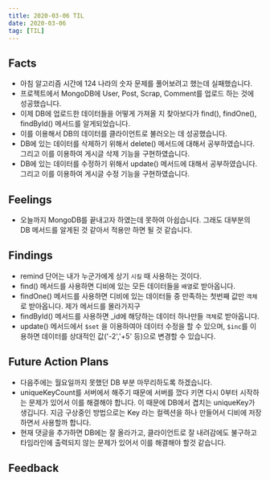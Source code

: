 ```yaml
---
title: 2020-03-06 TIL
date: 2020-03-06
tag: [TIL]
---
```


## Facts

- 아침 알고리즘 시간에 124 나라의 숫자 문제를 풀어보려고 했는데 실패했습니다.
- 프로젝트에서 MongoDB에 User, Post, Scrap, Comment를 업로드 하는 것에 성공했습니다.
- 이제 DB에 업로드한 데이터들을 어떻게 가져올 지 찾아보다가 find(), findOne(), findById() 메서드를 알게되었습니다.
- 이를 이용해서 DB의 데이터를 클라이언트로 불러오는 데 성공했습니다.
- DB에 있는 데이터를 삭제하기 위해서 delete() 메서드에 대해서 공부하였습니다. 그리고 이를 이용하여 게시글 삭제 기능을 구현하였습니다.
- DB에 있는 데이터를 수정하기 위해서 update() 메서드에 대해서 공부하였습니다. 그리고 이를 이용하여 게시글 수정 기능을 구현하였습니다.

## Feelings

- 오늘까지 MongoDB를 끝내고자 하였는데 못하여 아쉽습니다. 그래도 대부분의 DB 메서드를 알게된 것 같아서 적용만 하면 될 것 같습니다.

## Findings

- remind 단어는 내가 누군가에게 상기 `시킬` 때 사용하는 것이다.
- find() 메서드를 사용하면 디비에 있는 모든 데이터들을 `배열`로 받아옵니다.
- findOne() 메서드를 사용하면 디비에 있는 데이터들 중 만족하는 첫번째 값만 `객체`로 받아옵니다. 제가 메서드를 몰라가지구
- findById() 메서드를 사용하면 _id에 해당하는 데이터 하나만들 `객체`로 받아옵니다.
- update() 메서드에서 `$set` 을 이용하여아 데이터 수정을 할 수 있으며, `$inc`를 이용하면 데이터를 상대적인 값('-2','+5' 등)으로 변경할 수 있습니다.

## Future Action Plans

- 다음주에는 월요일까지 못했던 DB 부분 마무리하도록 하겠습니다.
- uniqueKeyCount를 서버에서 해주기 때문에 서버를 껐다 키면 다시 0부터 시작하는 문제가 있어서 이를 해결해야 합니다. 이 때문에 DB에서 겹치는 uniqueKey가 생깁니다. 지금 구상중인 방법으로는 Key 라는 컬렉션을 하나 만들어서 디비에 저장하면서 사용할까 합니다.
- 현재 댓글을 추가하면 DB에는 잘 올라가고, 클라이언트로 잘 내려감에도 불구하고 타임라인에 출력되지 않는 문제가 있어서 이를 해결해야 할것 같습니다.

## Feedback
